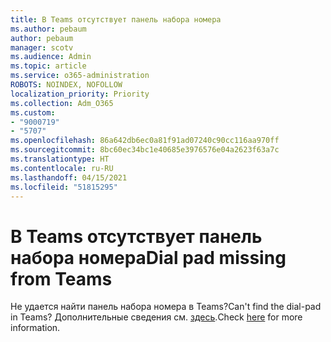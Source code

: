 ```yaml
---
title: В Teams отсутствует панель набора номера
ms.author: pebaum
author: pebaum
manager: scotv
ms.audience: Admin
ms.topic: article
ms.service: o365-administration
ROBOTS: NOINDEX, NOFOLLOW
localization_priority: Priority
ms.collection: Adm_O365
ms.custom:
- "9000719"
- "5707"
ms.openlocfilehash: 86a642db6ec0a81f91ad07240c90cc116aa970ff
ms.sourcegitcommit: 8bc60ec34bc1e40685e3976576e04a2623f63a7c
ms.translationtype: HT
ms.contentlocale: ru-RU
ms.lasthandoff: 04/15/2021
ms.locfileid: "51815295"
---
```

# <a name="dial-pad-missing-from-teams"></a><span data-ttu-id="82dbf-102">В Teams отсутствует панель набора номера</span><span class="sxs-lookup"><span data-stu-id="82dbf-102">Dial pad missing from Teams</span></span>

<span data-ttu-id="82dbf-103">Не удается найти панель набора номера в Teams?</span><span class="sxs-lookup"><span data-stu-id="82dbf-103">Can't find the dial-pad in Teams?</span></span> <span data-ttu-id="82dbf-104">Дополнительные сведения см. [здесь](https://docs.microsoft.com/alchemyinsights/teams-voice-dial-pad-missing).</span><span class="sxs-lookup"><span data-stu-id="82dbf-104">Check [here](https://docs.microsoft.com/alchemyinsights/teams-voice-dial-pad-missing) for more information.</span></span>
